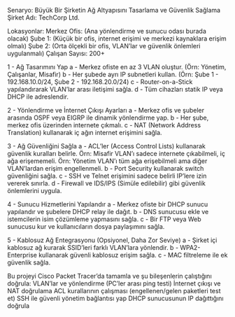 Senaryo: Büyük Bir Şirketin Ağ Altyapısını Tasarlama ve Güvenlik Sağlama
Şirket Adı: TechCorp Ltd.

Lokasyonlar: 
Merkez Ofis: (Ana yönlendirme ve sunucu odası burada olacak)
Şube 1: (Küçük bir ofis, internet erişimi ve merkezi kaynaklara erişim olmalı)
Şube 2: (Orta ölçekli bir ofis, VLAN’lar ve güvenlik önlemleri uygulanmalı)
Çalışan Sayısı: 200+

1 - Ağ Tasarımını Yap
    a - Merkez ofiste en az 3 VLAN oluştur. (Örn: Yönetim, Çalışanlar, Misafir)
    b - Her şubede ayrı IP subnetleri kullan. (Örn: Şube 1 - 192.168.10.0/24, Şube 2 - 192.168.20.0/24)
    c - Router-on-a-Stick yapılandırarak VLAN’lar arası iletişimi sağla.
    d - Tüm cihazları statik IP veya DHCP ile adreslendir.

2 - Yönlendirme ve İnternet Çıkışı Ayarları
    a - Merkez ofis ve şubeler arasında OSPF veya EIGRP ile dinamik yönlendirme yap.
    b - Her şube, merkez ofis üzerinden internete çıkmalı.
    c - NAT (Network Address Translation) kullanarak iç ağın internet erişimini sağla.

3 - Ağ Güvenliğini Sağla
    a - ACL’ler (Access Control Lists) kullanarak güvenlik kuralları belirle. 
        Örn: Misafir VLAN’ı sadece internete çıkabilmeli, iç ağa erişememeli.
        Örn: Yönetim VLAN’ı tüm ağa erişebilmeli ama diğer VLAN’lardan erişim engellenmeli.
    b - Port Security kullanarak switch güvenliğini sağla.
    c - SSH ve Telnet erişimini sadece belirli IP’lere izin vererek sınırla.
    d - Firewall ve IDS/IPS (Simüle edilebilir) gibi güvenlik önlemlerini uygula.

4 - Sunucu Hizmetlerini Yapılandır
    a - Merkez ofiste bir DHCP sunucu yapılandır ve şubelere DHCP relay ile dağıt.
    b - DNS sunucusu ekle ve istemcilerin isim çözümleme yapmasını sağla.
    c - Bir FTP veya Web sunucusu kur ve kullanıcıların dosya paylaşımını sağla.

5 - Kablosuz Ağ Entegrasyonu (Opsiyonel, Daha Zor Seviye)
    a - Şirket içi kablosuz ağ kurarak SSID’leri farklı VLAN’lara yönlendir.
    b - WPA2-Enterprise kullanarak güvenli kablosuz erişim sağla.
    c - MAC filtreleme ile ek güvenlik sağla.

Bu projeyi Cisco Packet Tracer’da tamamla ve şu bileşenlerin çalıştığını doğrula:
    VLAN’lar ve yönlendirme (PC’ler arası ping testi)
    İnternet çıkışı ve NAT doğrulama
    ACL kurallarının çalışması (engellenen/gelen paketleri test et)
    SSH ile güvenli yönetim bağlantısı yap
    DHCP sunucusunun IP dağıttığını doğrula
